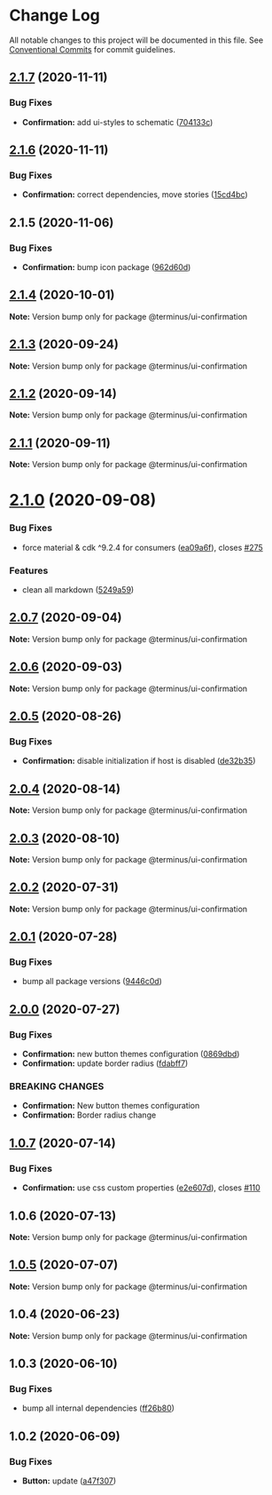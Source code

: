 # Change Log

All notable changes to this project will be documented in this file.
See [Conventional Commits](https://conventionalcommits.org) for commit guidelines.

## [2.1.7](https://github.com/GetTerminus/terminus-oss/compare/@terminus/ui-confirmation@2.1.6...@terminus/ui-confirmation@2.1.7) (2020-11-11)


### Bug Fixes

* **Confirmation:** add ui-styles to schematic ([704133c](https://github.com/GetTerminus/terminus-oss/commit/704133c6d0edf054e96de2253f01a54886a19f8f))





## [2.1.6](https://github.com/GetTerminus/terminus-oss/compare/@terminus/ui-confirmation@2.1.5...@terminus/ui-confirmation@2.1.6) (2020-11-11)


### Bug Fixes

* **Confirmation:** correct dependencies, move stories ([15cd4bc](https://github.com/GetTerminus/terminus-oss/commit/15cd4bca33d88ea7cb69825cf8a8229dfede6365))





## 2.1.5 (2020-11-06)


### Bug Fixes

* **Confirmation:** bump icon package ([962d60d](https://github.com/GetTerminus/terminus-oss/commit/962d60d24e8d1ba86539891159495e06e65cd829))





## [2.1.4](https://github.com/GetTerminus/terminus-oss/compare/@terminus/ui-confirmation@2.1.3...@terminus/ui-confirmation@2.1.4) (2020-10-01)

**Note:** Version bump only for package @terminus/ui-confirmation





## [2.1.3](https://github.com/GetTerminus/terminus-oss/compare/@terminus/ui-confirmation@2.1.2...@terminus/ui-confirmation@2.1.3) (2020-09-24)

**Note:** Version bump only for package @terminus/ui-confirmation





## [2.1.2](https://github.com/GetTerminus/terminus-oss/compare/@terminus/ui-confirmation@2.1.1...@terminus/ui-confirmation@2.1.2) (2020-09-14)

**Note:** Version bump only for package @terminus/ui-confirmation





## [2.1.1](https://github.com/GetTerminus/terminus-oss/compare/@terminus/ui-confirmation@2.1.0...@terminus/ui-confirmation@2.1.1) (2020-09-11)

**Note:** Version bump only for package @terminus/ui-confirmation





# [2.1.0](https://github.com/GetTerminus/terminus-oss/compare/@terminus/ui-confirmation@2.0.7...@terminus/ui-confirmation@2.1.0) (2020-09-08)


### Bug Fixes

* force material & cdk ^9.2.4 for consumers ([ea09a6f](https://github.com/GetTerminus/terminus-oss/commit/ea09a6ff88a1ea239fe0e24cb011abfb3ffc8908)), closes [#275](https://github.com/GetTerminus/terminus-oss/issues/275)


### Features

* clean all markdown ([5249a59](https://github.com/GetTerminus/terminus-oss/commit/5249a59486be63b6d9a0be7a801defb9b6adcedc))





## [2.0.7](https://github.com/GetTerminus/terminus-oss/compare/@terminus/ui-confirmation@2.0.6...@terminus/ui-confirmation@2.0.7) (2020-09-04)

**Note:** Version bump only for package @terminus/ui-confirmation





## [2.0.6](https://github.com/GetTerminus/terminus-oss/compare/@terminus/ui-confirmation@2.0.5...@terminus/ui-confirmation@2.0.6) (2020-09-03)

**Note:** Version bump only for package @terminus/ui-confirmation

## [2.0.5](https://github.com/GetTerminus/terminus-oss/compare/@terminus/ui-confirmation@2.0.4...@terminus/ui-confirmation@2.0.5) (2020-08-26)

### Bug Fixes

* **Confirmation:** disable initialization if host is disabled ([de32b35](https://github.com/GetTerminus/terminus-oss/commit/de32b35ad4c07c6a37d4ccf101bfb67c8ce6e435))

## [2.0.4](https://github.com/GetTerminus/terminus-oss/compare/@terminus/ui-confirmation@2.0.3...@terminus/ui-confirmation@2.0.4) (2020-08-14)

**Note:** Version bump only for package @terminus/ui-confirmation

## [2.0.3](https://github.com/GetTerminus/terminus-oss/compare/@terminus/ui-confirmation@2.0.2...@terminus/ui-confirmation@2.0.3) (2020-08-10)

**Note:** Version bump only for package @terminus/ui-confirmation

## [2.0.2](https://github.com/GetTerminus/terminus-oss/compare/@terminus/ui-confirmation@2.0.1...@terminus/ui-confirmation@2.0.2) (2020-07-31)

**Note:** Version bump only for package @terminus/ui-confirmation

## [2.0.1](https://github.com/GetTerminus/terminus-oss/compare/@terminus/ui-confirmation@2.0.0...@terminus/ui-confirmation@2.0.1) (2020-07-28)

### Bug Fixes

* bump all package versions ([9446c0d](https://github.com/GetTerminus/terminus-oss/commit/9446c0d5cde3bd693cfba7cabbfd2db443a47b00))

## [2.0.0](https://github.com/GetTerminus/terminus-oss/compare/@terminus/ui-confirmation@1.0.7...@terminus/ui-confirmation@2.0.0) (2020-07-27)

### Bug Fixes

* **Confirmation:** new button themes configuration ([0869dbd](https://github.com/GetTerminus/terminus-oss/commit/0869dbd16ff5da9b8c4e1cbab45117b9e9c95623))
* **Confirmation:** update border radius ([fdabff7](https://github.com/GetTerminus/terminus-oss/commit/fdabff7e42e15fa512e994c5fad383c1e69f64b0))

### BREAKING CHANGES

* **Confirmation:** New button themes configuration
* **Confirmation:** Border radius change

## [1.0.7](https://github.com/GetTerminus/terminus-oss/compare/@terminus/ui-confirmation@1.0.6...@terminus/ui-confirmation@1.0.7) (2020-07-14)

### Bug Fixes

* **Confirmation:** use css custom properties ([e2e607d](https://github.com/GetTerminus/terminus-oss/commit/e2e607d45e1da58a471636be70dd7e3f9eb26a04)), closes [#110](https://github.com/GetTerminus/terminus-oss/issues/110)

## 1.0.6 (2020-07-13)

**Note:** Version bump only for package @terminus/ui-confirmation

## [1.0.5](https://github.com/GetTerminus/terminus-oss/compare/@terminus/ui-confirmation@1.0.4...@terminus/ui-confirmation@1.0.5) (2020-07-07)

**Note:** Version bump only for package @terminus/ui-confirmation

## 1.0.4 (2020-06-23)

**Note:** Version bump only for package @terminus/ui-confirmation

## 1.0.3 (2020-06-10)

### Bug Fixes

* bump all internal dependencies ([ff26b80](https://github.com/GetTerminus/terminus-oss/commit/ff26b806bb599401f006996be5b567a378e68ef3))

## 1.0.2 (2020-06-09)

### Bug Fixes

* **Button:** update ([a47f307](https://github.com/GetTerminus/terminus-oss/commit/a47f30757b9216d6ee76788c117e76eacf5289e5))
